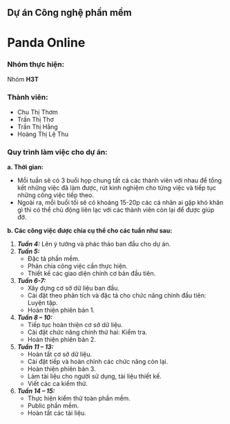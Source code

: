 Dự án Công nghệ phần mềm
------------------------
Panda Online
============
### **Nhóm thực hiện:** 
Nhóm **H3T**
### **Thành viên:**
* Chu Thị Thơm
* Trần Thị Thơ
* Trần Thị Hằng
* Hoàng Thị Lệ Thu
### **Quy trình làm việc cho dự án:**
**a. Thời gian:**
* Mỗi tuần sẽ có 3 buổi họp chung tất cả các thành viên với nhau để tổng kết những việc đã làm được, rút kinh nghiệm cho từng việc và tiếp tục những công việc tiếp theo.
* Ngoài ra, mỗi buổi tối sẽ có khoảng 15-20p các cá nhân ai gặp khó khăn gì thì có thể chủ động liên lạc với các thành viên còn lại để được giúp đỡ.

**b. Các công việc được chia cụ thể cho các tuần như sau:**
1. ***Tuần 4:*** Lên ý tưởng và phác thảo ban đầu cho dự án.
2. ***Tuần 5:***
    *	Đặc tả phần mềm.
    *	Phân chia công việc cần thực hiện.
    *	Thiết kế các giao diện chính cơ bản đầu tiên.
3. ***Tuần 6-7:***
    * Xây dựng cơ sở dữ liệu ban đầu.
    * Cài đặt theo phân tích và đặc tả cho chức năng chính đầu tiên: Luyện tập.
    * Hoàn thiện phiên bản 1.
4.	***Tuần 8 – 10:***
    * Tiếp tục hoàn thiện cơ sở dữ liệu.
    * Cài đặt chức năng chính thứ hai: Kiểm tra.
    * Hoàn thiện phiên bản 2.
5.	***Tuần 11 – 13:***
    * Hoàn tất cơ sở dữ liệu.
    * Cài đặt tiếp và hoàn chỉnh các chức năng còn lại.
    * Hoàn thiện phiên bản 3.
    * Làm tài liệu cho người sử dụng, tài liệu thiết kế.
    * Viết các ca kiểm thử.
6.	***Tuần 14 – 15:***
    * Thực hiện kiểm thử toàn phần mềm.
    * Public phần mềm.
    * Hoàn tất các tài liệu.
